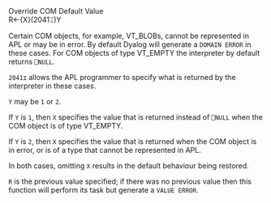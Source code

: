 <div class="heading">
  <div class="name">Override COM Default Value</div>
  <div class="command">R←{X}(2041⌶)Y</div>
</div>

Certain COM objects, for example, VT_BLOBs, cannot be represented in APL or may be in error. By default Dyalog will generate a `DOMAIN ERROR` in these cases. For COM objects of type VT_EMPTY the interpreter by default returns `⎕NULL`.

`2041⌶` allows the APL programmer to specify what is returned by the interpreter in these cases.

`Y` may be `1` or `2`.

If `Y` is `1`, then `X` specifies the value that is returned instead of `⎕NULL` when the COM object is of type VT_EMPTY.

If `Y` is `2`, then `X` specifies the value that is returned when the COM object is in error, or is of a type that cannot be represented in APL.

In both cases, omitting `X` results in the default behaviour being restored.

`R` is the previous value specified; if there was no previous value then this function will perform its task but generate a `VALUE ERROR`.

